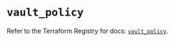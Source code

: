 # `vault_policy`

Refer to the Terraform Registry for docs: [`vault_policy`](https://registry.terraform.io/providers/hashicorp/vault/5.1.0/docs/resources/policy).

